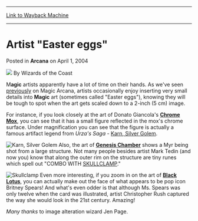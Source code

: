 
---
[Link to Wayback Machine](https://web.archive.org/web/20210503142428/https://magic.wizards.com/en/articles/archive/artist-easter-eggs-2004-04-01)

[_metadata_:author]:- "Wizards of the Coast"
[_metadata_:description]:- "Magic artists apparently have a lot of time on their hands. As we've seen previously on Magic Arcana, artists occasionally enjoy inserting very small details into Magic art (sometimes called `Easter eggs`), knowing they will be tough to spot when the art gets scaled down to a 2-inch (5 cm) image.For instance, if you look closely at the art of Donato Giancola's Chrome Mox, you"
[_metadata_:generator]:- "Drupal 7 (http://drupal.org)"
[_metadata_:node]:- "606641"
[_metadata_:publish_date]:- "2004-04-01"
[_metadata_:source]:- "div-main-content"
[_metadata_:title]:- "Artist `Easter eggs`"
[_metadata_:wayback_capture_timestamp]:- "2021-05-03 14:24:28"
[_metadata_:wayback_raw_url]:- "https://web.archive.org/web/20210503142428id_/https://magic.wizards.com/en/articles/archive/artist-easter-eggs-2004-04-01"
[_metadata_:wayback_url]:- "https://magic.wizards.com/en/articles/archive/artist-easter-eggs-2004-04-01"
---


Artist "Easter eggs"
====================



 Posted in **Arcana**
 on April 1, 2004 






![](https://media.magic.wizards.com/styles/auth_small/public/images/person/wizards_author.jpg)
By Wizards of the Coast











M**agic** artists apparently have a lot of time on their hands. As we've seen [previously](http://archive.wizards.com/Magic/Magazine/Article.aspx?x=mtgcom/arcana/115) on Magic Arcana, artists occasionally enjoy inserting very small details into **Magic** art (sometimes called "Easter eggs"), knowing they will be tough to spot when the art gets scaled down to a 2-inch (5 cm) image.

For instance, if you look closely at the art of Donato Giancola's **[Chrome Mox](http://gatherer.wizards.com/Pages/Card/Details.aspx?name=Chrome+Mox)**, you can see that it has a small figure reflected in the mox's chrome surface. Under magnification you can see that the figure is actually a famous artifact legend from *Urza's Saga* - [Karn, Silver Golem](http://gatherer.wizards.com/Pages/Card/Details.aspx?name=Karn%2C+Silver+Golem). 




![Karn, Silver Golem](http://gatherer.wizards.com/Handlers/Image.ashx?type=card&name=Karn%2C+Silver+Golem)
Also, the art of **[Genesis Chamber](http://gatherer.wizards.com/Pages/Card/Details.aspx?name=Genesis+Chamber)** shows a Myr being shot from a large structure. Not many people besides artist Mark Tedin (and now you) know that along the outer rim on the structure are tiny runes which spell out "COMBO WITH [SKULLCLAMP](http://gatherer.wizards.com/Pages/Card/Details.aspx?name=SKULLCLAMP)."




![Skullclamp](http://gatherer.wizards.com/Handlers/Image.ashx?type=card&name=Skullclamp)
Even more interesting, if you zoom in on the art of **[Black Lotus](http://gatherer.wizards.com/Pages/Card/Details.aspx?name=Black+Lotus)**, you can actually make out the face of what appears to be pop icon Britney Spears! And what's even odder is that although Ms. Spears was only twelve when the card was illustrated, artist Christopher Rush captured the way she would look in the 21st century. Amazing!




*Many thanks* to image alteration wizard Jen Page.







